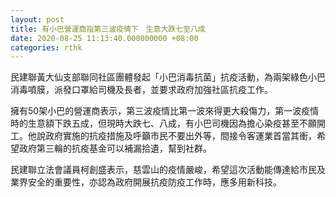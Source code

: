 ```yaml
---
layout: post
title: 有小巴營運商指第三波疫情下　生意大跌七至八成
date: 2020-08-25 11:13:40.000000000 +08:00
categories: rthk
---
```


民建聯黃大仙支部聯同社區團體發起「小巴消毒抗菌」抗疫活動，為兩架綠色小巴消毒噴膜，派發口罩給司機及長者，並要求政府加強社區抗疫工作。

擁有50架小巴的營運商表示，第三波疫情比第一波來得更大殺傷力，第一波疫情時的生意額下跌五成，但現時大跌七、八成，有小巴司機因為擔心染疫甚至不願開工。他說政府實施的抗疫措施及呼籲市民不要出外等，間接令客運業首當其衝，希望政府第三輪的抗疫基金可以補漏拾遺，幫到社群。

民建聯立法會議員柯創盛表示，慈雲山的疫情嚴峻，希望這次活動能傳達給市民及業界安全的重要性，亦認為政府開展抗疫防疫工作時，應多用新科技。
